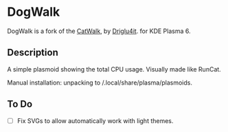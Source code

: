 # DogWalk

DogWalk is a fork of the [CatWalk](https://store.kde.org/p/2137844), by [Driglu4it](https://github.com/Driglu4it). for KDE Plasma 6.

## Description

A simple plasmoid showing the total CPU usage. Visually made like RunCat.

Manual installation: unpacking to /.local/share/plasma/plasmoids.


## To Do

- [ ] Fix SVGs to allow automatically work with light themes.
